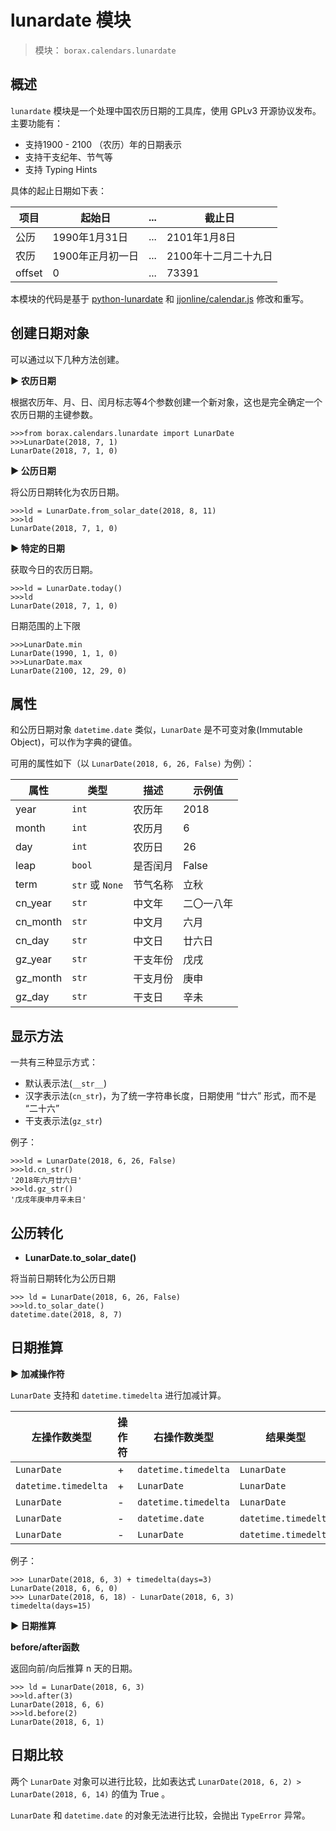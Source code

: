 # lunardate 模块

> 模块： `borax.calendars.lunardate`

## 概述

`lunardate` 模块是一个处理中国农历日期的工具库，使用 GPLv3 开源协议发布。主要功能有：

- 支持1900 - 2100 （农历）年的日期表示
- 支持干支纪年、节气等
- 支持 Typing Hints

具体的起止日期如下表：

| 项目 | 起始日 | ... | 截止日 |
| ------ | ------ | ------ | ------ |
| 公历 | 1990年1月31日 | ... | 2101年1月8日 |
| 农历 | 1900年正月初一日 | ... | 2100年十二月二十九日 |
| offset | 0 | ... | 73391 |

本模块的代码是基于 [python-lunardate](https://github.com/lidaobing/python-lunardate) 和 [jjonline/calendar.js](https://github.com/jjonline/calendar.js) 修改和重写。

## 创建日期对象

可以通过以下几种方法创建。

**▶ 农历日期**

根据农历年、月、日、闰月标志等4个参数创建一个新对象，这也是完全确定一个农历日期的主键参数。

```
>>>from borax.calendars.lunardate import LunarDate
>>>LunarDate(2018, 7, 1)
LunarDate(2018, 7, 1, 0)
```

**▶ 公历日期**

将公历日期转化为农历日期。

```
>>>ld = LunarDate.from_solar_date(2018, 8, 11)
>>>ld
LunarDate(2018, 7, 1, 0)
```

**▶ 特定的日期**

获取今日的农历日期。

```shell
>>>ld = LunarDate.today()
>>>ld
LunarDate(2018, 7, 1, 0)
```

日期范围的上下限

```shell
>>>LunarDate.min
LunarDate(1990, 1, 1, 0)
>>>LunarDate.max
LunarDate(2100, 12, 29, 0)
```

## 属性

和公历日期对象 `datetime.date` 类似，`LunarDate` 是不可变对象(Immutable Object)，可以作为字典的键值。

可用的属性如下（以 `LunarDate(2018, 6, 26, False)` 为例）：

| 属性 | 类型 | 描述 | 示例值 |
| ------ | ------ | ------ | ------ |
| year | `int` | 农历年 | 2018 |
| month | `int` | 农历月 | 6 |
| day | `int` | 农历日 | 26 |
| leap | `bool` | 是否闰月 | False |
| term | `str` 或 `None` | 节气名称 | 立秋 |
| cn_year | `str` | 中文年 | 二〇一八年 |
| cn_month | `str` | 中文月 | 六月 |
| cn_day | `str` | 中文日 | 廿六日 |
| gz_year | `str` | 干支年份 | 戊戌 |
| gz_month | `str` | 干支月份 | 庚申 |
| gz_day | `str` | 干支日 | 辛未 |


## 显示方法

一共有三种显示方式：

- 默认表示法(`__str__`)
- 汉字表示法(`cn_str`)，为了统一字符串长度，日期使用 “廿六” 形式，而不是 “二十六”
- 干支表示法(`gz_str`)

例子：

```shell
>>>ld = LunarDate(2018, 6, 26, False)
>>>ld.cn_str()
'2018年六月廿六日'
>>>ld.gz_str()
'戊戌年庚申月辛未日'
```

## 公历转化

- **LunarDate.to_solar_date()**

将当前日期转化为公历日期

```
>>> ld = LunarDate(2018, 6, 26, False)
>>>ld.to_solar_date()
datetime.date(2018, 8, 7)
```

## 日期推算

**▶ 加减操作符**


`LunarDate` 支持和 `datetime.timedelta` 进行加减计算。


| 左操作数类型 | 操作符 | 右操作数类型 | 结果类型 |
| ------ | ------ | ------ | ------ |
| `LunarDate` | + | `datetime.timedelta` | `LunarDate` |
| `datetime.timedelta` | + | `LunarDate` | `LunarDate` |
| `LunarDate` | - | `datetime.timedelta` | `LunarDate` |
| `LunarDate` | - | `datetime.date` | `datetime.timedelta` |
| `LunarDate` | - | `LunarDate` | `datetime.timedelta` |

例子：

```
>>> LunarDate(2018, 6, 3) + timedelta(days=3)
LunarDate(2018, 6, 6, 0)
>>> LunarDate(2018, 6, 18) - LunarDate(2018, 6, 3)
timedelta(days=15)
```

**▶ 日期推算**

**before/after函数**

返回向前/向后推算 n 天的日期。

```
>>> ld = LunarDate(2018, 6, 3)
>>>ld.after(3)
LunarDate(2018, 6, 6)
>>>ld.before(2)
LunarDate(2018, 6, 1)
```


## 日期比较

两个 `LunarDate` 对象可以进行比较，比如表达式 `LunarDate(2018, 6, 2) > LunarDate(2018, 6, 14)` 的值为 True 。

 `LunarDate` 和 `datetime.date` 的对象无法进行比较，会抛出 `TypeError` 异常。


